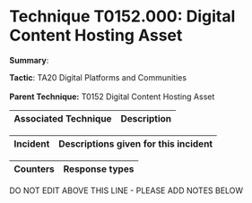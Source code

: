 # Technique T0152.000: Digital Content Hosting Asset

**Summary**: 

**Tactic**: TA20 Digital Platforms and Communities <br><br>**Parent Technique:** T0152 Digital Content Hosting Asset


| Associated Technique | Description |
| --------- | ------------------------- |



| Incident | Descriptions given for this incident |
| -------- | -------------------- |



| Counters | Response types |
| -------- | -------------- |


DO NOT EDIT ABOVE THIS LINE - PLEASE ADD NOTES BELOW